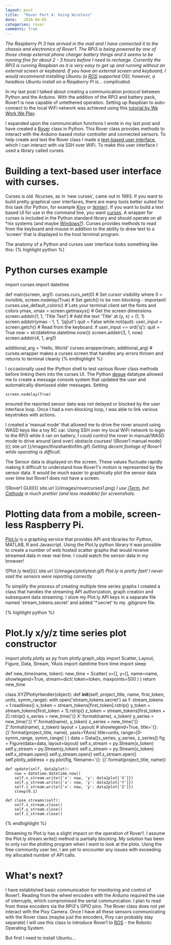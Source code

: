 ```yaml
---
layout: post
title:  "Rover Part 4: Going Wireless"
date:   2016-04-05
categories: rover
comments: True
---
```


*The Raspberry Pi 3 has arrived in the mail and I have connected it to the chassis and electronics of Rover1. The RPi3 is being powered by one of those cheap external phone charger battery things and it seems to be running fine for about 2 - 3 hours before I need to recharge. Currently the RPi3 is running Raspbian as it is very easy to get up and running without an external screen or keyboard. If you have an external screen and keyboard, I would recommend installing Ubuntu (a [ROS](http://wiki.ros.org/) supported OS); however, a headless Ubuntu install on a Raspberry Pi is... complicated.*

In my last post I talked about creating a communication protocol between Python and the Arduino. With the addition of the RPi3 and battery pack, Rover1 is now capable of untethered operation. Setting up Raspbian to auto-connect to the local WiFi network was achieved using this [tutorial by We Work We Play](http://weworkweplay.com/play/automatically-connect-a-raspberry-pi-to-a-wifi-network/).

I expanded upon the communication functions I wrote in my last post and have created a [Rover](https://github.com/b38tn1k/rover/blob/master/remote/rover.py) class in Python. This Rover class provides methods to interact with the Arduino-based motor controller and connected sensors. To help create and test the Rover class I made a [text-based user interface](https://github.com/b38tn1k/rover/blob/master/remote/rovergui.py), which I can interact with via SSH over WiFi. To make this user interface I used a library called curses.

# Building a text-based user interface with curses.
Curses is old. Ncurses, as in 'new curses', came out in 1993. If you want to build pretty graphical user interfaces, there are many tools better suited for this task (for Python, for example [Kivy](https://kivy.org) or [tkinter](https://wiki.python.org/moin/TkInter)). If you want to build a text based UI for use in the command line, you want [curses](https://docs.python.org/2/library/curses.html?highlight=curses#module-curses). A wrapper for curses is included in the Python standard library and should operate on all \*nix systems (and maybe [Windows?](https://blogs.windows.com/buildingapps/2016/03/30/run-bash-on-ubuntu-on-windows/)). Curses provides methods to read from the keyboard and mouse in addition to the ability to draw text to a 'screen' that is displayed in the host terminal program.

The anatomy of a Python and curses user interface looks something like this:
{% highlight python %}
# Python curses example
import curses
import datetime


def main(screen, arg1):
    curses.curs_set(0)                      # Set cursor visibility where 0 = invisible,
    screen.nodelay(True)                    # Set getch() to be non-blocking - important!
    curses.use_default_colors()             # Lets your terminal client set the fonts and colors
    ymax, xmax = screen.getmaxyx()          # Get the screen dimensions
    screen.addstr(1, 1, 'Title Text')       # Add the text 'Title' at (y, x) = (1, 1)
    screen.addstr(ymax - 1, 1, '[q]uit')
    quit = False
    while not(quit):
        user_input = screen.getch()         # Read from the keyboard.
        if user_input == ord('q'):
            quit = True
        now = str(datetime.datetime.now())
        screen.addstr(3, 1, now)
        screen.addstr(4, 1, arg1)

additional_arg = 'Hello, World'
curses.wrapper(main, additional_arg)        # curses.wrapper makes a curses screen that handles any errors thrown and returns to terminal cleanly
{% endhighlight %}

I occasionally used the iPython shell to test various Rover class methods before linking them into the curses UI. The Python [deque](https://docs.python.org/2/library/collections.html#collections.deque) datatype allowed me to create a message console system that updated the user and automatically dismissed older messages. Setting
```
screen.nodelay(True)
```
ensured the reported sensor data was not delayed or blocked by the user interface loop. Once I had a non-blocking loop, I was able to link various keystrokes with actions.

I created a 'manual mode' that allowed me to drive the rover around using WASD keys like a toy RC car. Using SSH over my local WiFi network to login to the RPi3 while it ran on battery, I could control the rover in manual/WASD mode to drive around (and over) obstacle courses!
![Rover1 manual mode]({{ site.url }}/images/thisishardtofilm.gif)
*Getting decent footage of Rover1 while operating is difficult.*

The Sensor data is displayed on the screen. These values fluctuate rapidly making it difficult to understand how Rover1's motion is represented by the sensor data. It would be much easier to graphically plot the sensor data over time but Rover1 does not have a screen.

![Rover1 GUI]({{ site.url }}/images/rovercurses1.png)
*I use [iTerm](https://www.iterm2.com/), but [Cathode](http://www.secretgeometry.com/apps/cathode/) is much prettier (and less readable) for screenshots.*

# Plotting data from a mobile, screen-less Raspberry Pi.
[Plot.ly](https://plot.ly/) is a graphing service that provides API and libraries for Python, MATLAB, R and Javascript. Using the Plot.ly python library it was possible to create a number of web hosted scatter graphs that would receive streamed data in near real time. I could watch the sensor data in my browser!

![Plot.ly test]({{ site.url }}/images/plotlytest.gif)
*Plot.ly is pretty fast! I never said the sensors were reporting correctly*

To simplify the process of creating multiple time series graphs I created a class that handles the streaming API authorization, graph creation and subsequent data streaming. I store my Plot.ly API keys in a separate file named 'stream_tokens.secret' and added '\*.secret' to my .gitignore file.

{% highlight python %}
# Plot.ly x/y/z time series plot constructor
import plotly.plotly as py
from plotly.graph_objs import Scatter, Layout, Figure, Data, Stream, YAxis
import datetime
from time import sleep


def new_time(name, token):
    new_time = Scatter(
        x=[],
        y=[],
        name=name,
        showlegend=True,
        stream=dict(
            token=token,
            maxpoints=500
        )
    )
    return new_time


class XYZPlotlyHandler(object):
    def __init__(self, project_title, name, first_token, units, symm_range):
        with open('stream_tokens.secret') as f:
            stream_tokens = f.readlines()
        x_token = stream_tokens[first_token].rstrip()
        y_token = stream_tokens[first_token + 1].rstrip()
        z_token = stream_tokens[first_token + 2].rstrip()
        x_series = new_time('{} X'.format(name), x_token)
        y_series = new_time('{} Y'.format(name), y_token)
        z_series = new_time('{} Z'.format(name), z_token)
        layout = Layout(
            # showlegend=True,
            title='{}: {}'.format(project_title, name),
            yaxis=YAxis(
                title=units,
                range=[0-symm_range, symm_range]
            )
        )
        data = Data([x_series, y_series, z_series])
        fig = Figure(data=data, layout=layout)
        self.x_stream = py.Stream(x_token)
        self.y_stream = py.Stream(y_token)
        self.z_stream = py.Stream(z_token)
        self.x_stream.open()
        self.y_stream.open()
        self.z_stream.open()
        self.plotly_address = py.plot(fig, filename='{}: {}'.format(project_title, name))

    def update(self, data2plot):
        now = datetime.datetime.now()
        self.x_stream.write({'x': now, 'y': data2plot['X']})
        self.y_stream.write({'x': now, 'y': data2plot['Y']})
        self.z_stream.write({'x': now, 'y': data2plot['Z']})
        sleep(0.1)

    def close_streams(self):
        self.x_stream.close()
        self.y_stream.close()
        self.z_stream.close()
{% endhighlight %}

Streaming to Plot.ly has a slight impact on the operation of Rover1. I assume the Plot.ly stream.write() method is partially blocking. My solution has been to only run the plotting program when I want to look at the plots. Using the free community user tier, I am yet to encounter any issues with exceeding my allocated number of API calls.

# What's next?
I have established basic communication for monitoring and control of Rover1. Reading from the wheel encoders with the Arduino required the use of interrupts, which compromised the serial communication. I plan to read from these encoders via the RPi3's GPIO pins. The Rover class does not yet interact with the Pixy Camera. Once I have all these sensors communicating with the Rover class (maybe just the encoders, Pixy can probably stay separate) I will use this class to introduce Rover1 to [ROS](http://www.ros.org/) - the Robotic Operating System.

But first I need to install Ubuntu...
